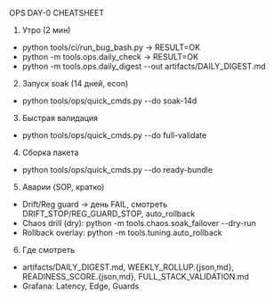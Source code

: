 OPS DAY-0 CHEATSHEET

1) Утро (2 мин)
- python tools/ci/run_bug_bash.py  → RESULT=OK
- python -m tools.ops.daily_check → RESULT=OK
- python -m tools.ops.daily_digest --out artifacts/DAILY_DIGEST.md

2) Запуск soak (14 дней, econ)
- python tools/ops/quick_cmds.py --do soak-14d

3) Быстрая валидация
- python tools/ops/quick_cmds.py --do full-validate

4) Сборка пакета
- python tools/ops/quick_cmds.py --do ready-bundle

5) Аварии (SOP, кратко)
- Drift/Reg guard → день FAIL, смотреть DRIFT_STOP/REG_GUARD_STOP, auto_rollback
- Chaos drill (dry): python -m tools.chaos.soak_failover --dry-run
- Rollback overlay: python -m tools.tuning.auto_rollback

6) Где смотреть
- artifacts/DAILY_DIGEST.md, WEEKLY_ROLLUP.{json,md}, READINESS_SCORE.{json,md}, FULL_STACK_VALIDATION.md
- Grafana: Latency, Edge, Guards


